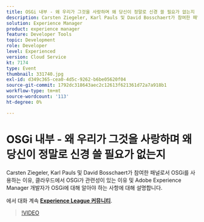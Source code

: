 ```yaml
---
title: OSGi 내부 - 왜 우리가 그것을 사랑하며 왜 당신이 정말로 신경 쓸 필요가 없는지
description: Carsten Ziegeler, Karl Pauls 및 David Bosschaert가 참여한 패널로서 OSGi를 사용하는 이유, 클라우드에서 OSGi가 관련성이 있는 이유 및 Adobe Experience Manager 개발자가 OSGi에 대해 알아야 하는 사항에 대해 설명합니다. 이 세션은 Adobe Developers Live 컨텐츠 이벤트의 일부로 전달되었습니다.
solution: Experience Manager
product: experience manager
feature: Developer Tools
topic: Development
role: Developer
level: Experienced
version: Cloud Service
kt: 7174
type: Event
thumbnail: 331740.jpg
exl-id: d349c365-cea0-4d5c-9262-b6be05620f04
source-git-commit: 1792dc318643aec2c12613f621361d72a7a918b1
workflow-type: tm+mt
source-wordcount: '113'
ht-degree: 0%

---
```


# OSGi 내부 - 왜 우리가 그것을 사랑하며 왜 당신이 정말로 신경 쓸 필요가 없는지

Carsten Ziegeler, Karl Pauls 및 David Bosschaert가 참여한 패널로서 OSGi를 사용하는 이유, 클라우드에서 OSGi가 관련성이 있는 이유 및 Adobe Experience Manager 개발자가 OSGi에 대해 알아야 하는 사항에 대해 설명합니다.

에서 대화 계속 **[Experience League 커뮤니티](https://adobe.ly/36Yd3v6)**.

>[!VIDEO](https://video.tv.adobe.com/v/331740/?quality=12&learn=on&hidetitle=true)
